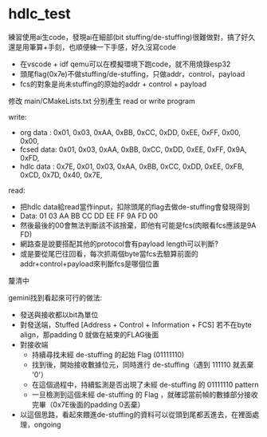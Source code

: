 # hdlc_test

練習使用ai生code，發現ai在細部(bit stuffing/de-stuffing)很難做對，搞了好久還是用筆算+手刻，也順便練一下手感，好久沒寫code

- 在vscode + idf qemu可以在模擬環境下跑code，就不用燒錄esp32
- 頭尾flag(0x7e)不做stuffing/de-stuffing，只做addr，control，payload
- fcs的對象是尚未stuffing的原始的addr + control + payload
  
修改 main/CMakeLists.txt 分別產生 read or write program

write:
- org data  : 0x01, 0x03, 0xAA, 0xBB, 0xCC, 0xDD, 0xEE, 0xFF, 0x00, 0x00, 
- fcsed data: 0x01, 0x03, 0xAA, 0xBB, 0xCC, 0xDD, 0xEE, 0xFF, 0x9A, 0xFD,
- hdlc data : 0x7E, 0x01, 0x03, 0xAA, 0xBB, 0xCC, 0xDD, 0xEE, 0xFB, 0xCD, 0x7D, 0x40, 0x7E, 

read:
- 把hdlc data給read當作input，扣除頭尾的flag去做de-stuffing會發現得到
- Data: 01 03 AA BB CC DD EE FF 9A FD 00
- 然後最後的00會無法判斷該不該捨棄，即他有可能是fcs(肉眼看fcs應該是9A FD)
- 網路查是說要搭配其他的protocol會有payload length可以判斷?
- 或是要從尾巴往回看，每次抓兩個byte當fcs去驗算前面的addr+control+payload來判斷fcs是哪個位置

釐清中

gemini找到看起來可行的做法:
- 發送與接收都以bit為單位
- 對發送端，Stuffed [Address + Control + Information + FCS] 若不在byte align，那padding 0 就做在結束的FLAG後面
- 對接收端
  - 持續尋找未經 de-stuffing 的起始 Flag (01111110)
  - 找到後，開始接收數據位元，同時進行 de-stuffing（遇到 111110 就丟棄 '0'）
  - 在這個過程中，持續監測是否出現了未經 de-stuffing 的 01111110 pattern
  - 一旦檢測到這個未經 de-stuffing 的 Flag ，就確認當前幀的數據部分接收完畢（0x7E後面的padding 0丟棄）
- 以這個思路，看起來餵進de-stuffing的資料可以從頭到尾都丟進去，在裡面處理，ongoing


